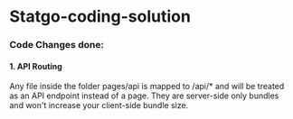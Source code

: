 # Statgo-coding-solution
### Code Changes done:
#### 1. API Routing

Any file inside the folder pages/api is mapped to /api/* and will be treated as an API endpoint instead of a page. They are server-side only bundles and won't increase your client-side bundle size.
